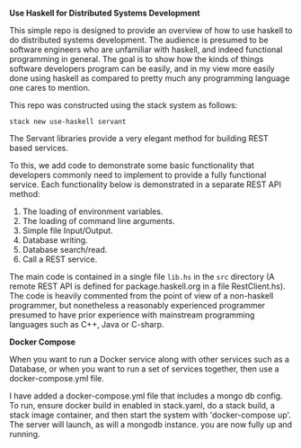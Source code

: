 __Use Haskell for Distributed Systems Development__

This simple repo is designed to provide an overview of how to use haskell to do distributed systems development. The
audience is presumed to be software engineers who are unfamiliar with haskell, and indeed functional programming in
general. The goal is to show how the kinds of things software developers program can be easily, and in my view more
easily done using haskell as compared to pretty much any programming language one cares to mention.

This repo was constructed using the stack system as follows:

```
stack new use-haskell servant
```

The Servant libraries provide a very elegant method for building REST based services.

To this, we add code to demonstrate some basic functionality that developers commonly need to implement to provide a
fully functional service. Each functionality below is demonstrated in a separate REST API method:

1. The loading of environment variables.
2. The loading of command line arguments.
3. Simple file Input/Output.
4. Database writing.
5. Database search/read.
6. Call a REST service.

The main code is contained in a single file `lib.hs` in the `src` directory (A remote REST API is defined for package.haskell.org in a file RestClient.hs). The code is heavily commented from the point
of view of a non-haskell programmer, but nonetheless a reasonably experienced programmer presumed to have prior
experience with mainstream programming languages such as C++, Java or C-sharp.

__Docker Compose__

When you want to run a Docker service along with other services such as a Database, or when you want to run a set of services together, then use a docker-compose.yml file.

I have added a docker-compose.yml file that includes a mongo db config. To run, ensure docker build in enabled in stack.yaml, do a stack build, a stack image container, and then start the system with 'docker-compose up'. The server will launch, as will a mongodb instance. you are now fully up and running.